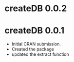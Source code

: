 # createDB 0.0.2

# createDB 0.0.1

* Initial CRAN submission.
* Created the package
* updated the extract function
